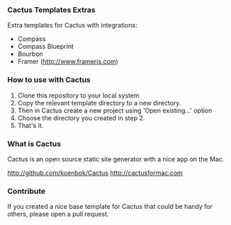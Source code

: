 ### Cactus Templates Extras

Extra templates for Cactus with integrations:

- Compass
- Compass Blueprint
- Bourbon
- Framer (http://www.framerjs.com)

### How to use with Cactus

1. Clone this repository to your local system 
2. Copy the relevant template directory to a new directory.
3. Then in Cactus create a new project using 'Open existing...' option
4. Choose the directory you created in step 2.
5. That's it.

### What is Cactus

Cactus is an open source static site generator with a nice app on the Mac.

http://github.com/koenbok/Cactus
http://cactusformac.com

### Contribute

If you created a nice base template for Cactus that could be handy for others, please open a pull request.


